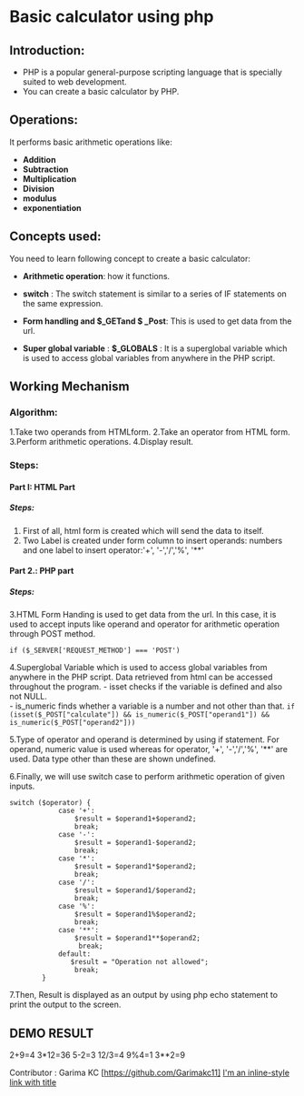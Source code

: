 #  **Basic calculator using php**
 ## Introduction:
-  PHP is a popular general-purpose scripting language that is specially suited to web development. 
-  You can create a basic calculator by PHP.

## Operations:
 It performs basic arithmetic operations like:
 - **Addition**
 - **Subtraction** 
 - **Multiplication**
 - **Division**
 - **modulus**
 - **exponentiation**

## Concepts used:
You need to learn following concept to create a basic calculator:
- **Arithmetic operation**: how it functions.

- **switch** : The switch statement is similar to a series of IF statements on the same expression.


- **Form handling and  $_GETand $ _Post**:  This is used to get data from the url.

- **Super global variable** : **$_GLOBALS** : It is a superglobal variable which is used to access global variables from anywhere in the PHP script.




## Working Mechanism

### Algorithm:
1.Take two operands from HTMLform.
2.Take an operator from HTML form.
3.Perform arithmetic operations.
4.Display result.

### Steps: 
#### **Part I: HTML Part**
##### Steps:
1. First of all, html form is created which will send the data to itself.
2. Two  Label is created under form column to insert operands: numbers and one label to insert operator:'+', '-','/','%', '**'

#### **Part 2.: PHP part**
##### Steps:
3.HTML Form Handing is used to get data from the url. In this case, it is used to accept inputs like operand and operator for arithmetic operation through POST method.
```
if ($_SERVER['REQUEST_METHOD'] === 'POST')
```


4.Superglobal Variable which is used to access global variables from anywhere in the PHP script. Data retrieved from html can be accessed throughout the program.
    - isset checks if the variable is defined and also not NULL.  
    - is_numeric finds whether a variable is a number and not other than that.
    ```
    if (isset($_POST["calculate"]) && is_numeric($_POST["operand1"]) && is_numeric($_POST["operand2"]))    
    ```

 5.Type of operator and operand is determined by using if statement. For operand, numeric value is used whereas for operator, '+', '-','/','%', '**' are used. Data type other than these are shown undefined.


6.Finally, we will use switch case to perform arithmetic operation of given inputs.
```
switch ($operator) {
            case '+':
                $result = $operand1+$operand2;
                break;
            case '-':
                $result = $operand1-$operand2;
                break;
            case '*':
                $result = $operand1*$operand2;
                break;
            case '/':
                $result = $operand1/$operand2;
                break;
            case '%':
                $result = $operand1%$operand2;
                break;
            case '**':
                $result = $operand1**$operand2;
                 break;
            default:
               $result = "Operation not allowed";
                break;
        }
```

7.Then, Result is displayed as an output by using php echo statement to print the output to the screen.
   
## DEMO RESULT
2+9=4
3*12=36
5-2=3
12/3=4
9%4=1
3**2=9

Contributor :  Garima KC [https://github.com/Garimakc11]
[I'm an inline-style link with title](https://www.google.com "Google's Homepage")
